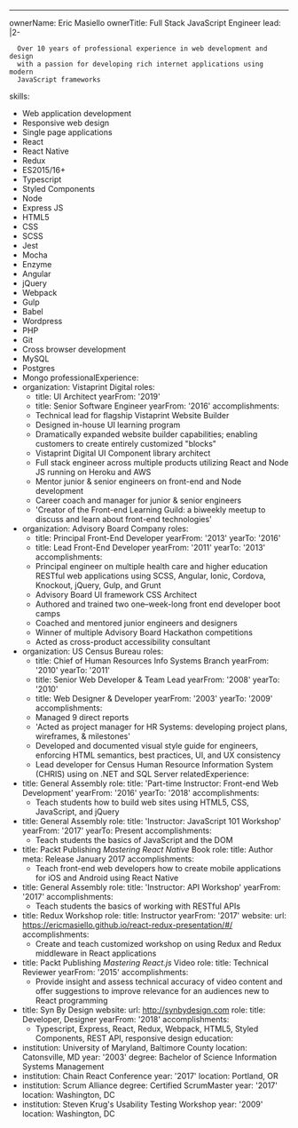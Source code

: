 ---
ownerName: Eric Masiello
ownerTitle: Full Stack JavaScript Engineer
lead: |2-

      Over 10 years of professional experience in web development and design
      with a passion for developing rich internet applications using modern
      JavaScript frameworks
skills:
- Web application development
- Responsive web design
- Single page applications
- React
- React Native
- Redux
- ES2015/16+
- Typescript
- Styled Components
- Node
- Express JS
- HTML5
- CSS
- SCSS
- Jest
- Mocha
- Enzyme
- Angular
- jQuery
- Webpack
- Gulp
- Babel
- Wordpress
- PHP
- Git
- Cross browser development
- MySQL
- Postgres
- Mongo
professionalExperience:
- organization: Vistaprint Digital
  roles:
  - title: UI Architect
    yearFrom: '2019'
  - title: Senior Software Engineer
    yearFrom: '2016'
  accomplishments:
  - Technical lead for flagship Vistaprint Website Builder
  - Designed in-house UI learning program
  - Dramatically expanded website builder capabilities; enabling customers to create
    entirely customized "blocks"
  - Vistaprint Digital UI Component library architect
  - Full stack engineer across multiple products utilizing React and Node JS running
    on Heroku and AWS
  - Mentor junior & senior engineers on front-end and Node development
  - Career coach and manager for junior & senior engineers
  - 'Creator of the Front-end Learning Guild: a biweekly meetup to discuss and learn
    about front-end technologies'
- organization: Advisory Board Company
  roles:
  - title: Principal Front-End Developer
    yearFrom: '2013'
    yearTo: '2016'
  - title: Lead Front-End Developer
    yearFrom: '2011'
    yearTo: '2013'
  accomplishments:
  - Principal engineer on multiple health care and higher education RESTful web applications
    using SCSS, Angular, Ionic, Cordova, Knockout, jQuery, Gulp, and Grunt
  - Advisory Board UI framework CSS Architect
  - Authored and trained two one–week-long front end developer boot camps
  - Coached and mentored junior engineers and designers
  - Winner of multiple Advisory Board Hackathon competitions
  - Acted as cross-product accessibility consultant
- organization: US Census Bureau
  roles:
  - title: Chief of Human Resources Info Systems Branch
    yearFrom: '2010'
    yearTo: '2011'
  - title: Senior Web Developer & Team Lead
    yearFrom: '2008'
    yearTo: '2010'
  - title: Web Designer & Developer
    yearFrom: '2003'
    yearTo: '2009'
  accomplishments:
  - Managed 9 direct reports
  - 'Acted as project manager for HR Systems: developing project plans, wireframes,
    & milestones'
  - Developed and documented visual style guide for engineers, enforcing HTML semantics,
    best practices, UI, and UX consistency
  - Lead developer for Census Human Resource Information System (CHRIS) using on .NET
    and SQL Server
relatedExperience:
- title: General Assembly
  role:
    title: 'Part-time Instructor: Front-end Web Development'
    yearFrom: '2016'
    yearTo: '2018'
  accomplishments:
  - Teach students how to build web sites using HTML5, CSS, JavaScript, and jQuery
- title: General Assembly
  role:
    title: 'Instructor: JavaScript 101 Workshop'
    yearFrom: '2017'
    yearTo: Present
  accomplishments:
  - Teach students the basics of JavaScript and the DOM
- title: Packt Publishing <em>Mastering React Native</em> Book
  role:
    title: Author
  meta: Release January 2017
  accomplishments:
  - Teach front-end web developers how to create mobile applications for iOS and Android
    using React Native
- title: General Assembly
  role:
    title: 'Instructor: API Workshop'
    yearFrom: '2017'
  accomplishments:
  - Teach students the basics of working with RESTful APIs
- title: Redux Workshop
  role:
    title: Instructor
    yearFrom: '2017'
  website:
    url: https://ericmasiello.github.io/react-redux-presentation/#/
  accomplishments:
  - Create and teach customized workshop on using Redux and Redux middleware in React
    applications
- title: Packt Publishing <em>Mastering React.js</em> Video
  role:
    title: Technical Reviewer
    yearFrom: '2015'
  accomplishments:
  - Provide insight and assess technical accuracy of video content and offer suggestions
    to improve relevance for an audiences new to React programming
- title: Syn By Design
  website:
    url: http://synbydesign.com
  role:
    title: Developer, Designer
    yearFrom: '2018'
  accomplishments:
  - Typescript, Express, React, Redux, Webpack, HTML5, Styled Components, REST API,
    responsive design
education:
- institution: University of Maryland, Baltimore County
  location: Catonsville, MD
  year: '2003'
  degree: Bachelor of Science Information Systems Management
- institution: Chain React Conference
  year: '2017'
  location: Portland, OR
- institution: Scrum Alliance
  degree: Certified ScrumMaster
  year: '2017'
  location: Washington, DC
- institution: Steven Krug's Usability Testing Workshop
  year: '2009'
  location: Washington, DC

